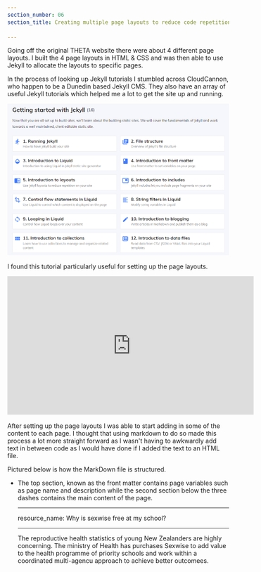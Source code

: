 ```yaml
---
section_number: 06
section_title: Creating multiple page layouts to reduce code repetition

---
```


Going off the original THETA website there were about 4 different page layouts. I built the 4 page layouts in HTML & CSS and was then able to use Jekyll to allocate the layouts to specific pages. 

In the process of looking up Jekyll tutorials I stumbled across CloudCannon, who happen to be a Dunedin based Jekyll CMS. They also have an array of useful Jekyll tutorials which helped me a lot to get the site up and running. 

![Current Site](../learn.PNG)

I found this tutorial particularly useful for setting up the page layouts. 

<iframe width="560" height="315" src="https://www.youtube.com/embed/Gc2d-eGSSdQ" frameborder="0" allow="accelerometer; autoplay; encrypted-media; gyroscope; picture-in-picture" allowfullscreen></iframe>



After setting up the page layouts I was able to start adding in some of the content to each page. I thought that using markdown to do so made this process a lot more straight forward as I wasn't having to awkwardly add text in between code as I would have done if I added the text to an HTML file. 

Pictured below is how the MarkDown file is structured.

- The top section, known as the front matter contains page variables such as page name and description while the second section below the three dashes contains the main content of the page. 

    ---
    resource_name: Why is sexwise free at my school?
    
    ---

    The reproductive health statistics of young New Zealanders are highly concerning. The ministry of Health has purchases Sexwise to add value to the health programme of priority schools and work within a coordinated multi-agencu approach to achieve better outcomees.

